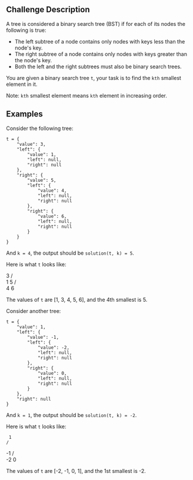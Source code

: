 ## Challenge Description

A tree is considered a binary search tree (BST) if for each of its nodes the following is true:

- The left subtree of a node contains only nodes with keys less than the node's key.
- The right subtree of a node contains only nodes with keys greater than the node's key.
- Both the left and the right subtrees must also be binary search trees.

You are given a binary search tree `t`, your task is to find the `kth` smallest element in it.

Note: `kth` smallest element means `kth` element in increasing order. 

## Examples

Consider the following tree:

```
t = {
    "value": 3,
    "left": {
        "value": 1,
        "left": null,
        "right": null
    },
    "right": {
        "value": 5,
        "left": {
            "value": 4,
            "left": null,
            "right": null
        },
        "right": {
            "value": 6,
            "left": null,
            "right": null
        }
    }
}
```

And `k = 4`, the output should be `solution(t, k) = 5`.

Here is what `t` looks like:

   3
  /   \
 1     5
      / \
     4   6

The values of `t` are [1, 3, 4, 5, 6], and the 4th smallest is 5.

Consider another tree:

```
t = {
    "value": 1,
    "left": {
        "value": -1,
        "left": {
            "value": -2,
            "left": null,
            "right": null
        },
        "right": {
            "value": 0,
            "left": null,
            "right": null
        }
    },
    "right": null
}
```

And `k = 1`, the output should be `solution(t, k) = -2`.

Here is what `t` looks like:

     1
    /
  -1
  / \
-2   0

The values of `t` are [-2, -1, 0, 1], and the 1st smallest is -2.
